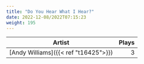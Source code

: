 ```yaml
---
title: "Do You Hear What I Hear?"
date: 2022-12-08/2022T07:15:23
weight: 195
---
```




 Artist | Plays 
----- | -----:
[Andy Williams]({{< ref "t16425">}}) | 3
